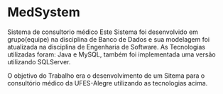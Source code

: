 # MedSystem
Sistema de consultorio médico
Este Sistema foi desenvolvido em grupo(equipe) na disciplina de Banco de Dados e sua modelagem foi atualizada na disciplina de Engenharia de Software.
As Tecnologias utilizadas foram: Java e MySQL, também foi implementada uma versão utilizando SQLServer.

O objetivo do Trabalho era o desenvolvimento de um Sitema para o consultório médico da UFES-Alegre utilizando as tecnologias acima.
